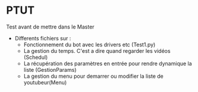 # PTUT
Test avant de mettre dans le Master

* Differents fichiers sur :
  *   Fonctionnement du bot avec les drivers etc (Test1.py)
  *   La gestion du temps. C'est a dire quand regarder les vidéos (Schedul)
  *   La récupération des paramètres en entrée pour rendre dynamique la liste (GestionParams)
  *   La gestion du menu pour demarrer ou modifier la liste de youtubeur(Menu)
